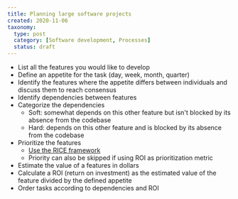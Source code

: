 ```yaml
---
title: Planning large software projects
created: 2020-11-06
taxonomy:
  type: post
  category: [Software development, Processes]
  status: draft
---
```


* List all the features you would like to develop
* Define an appetite for the task (day, week, month, quarter)
* Identify the features where the appetite differs between individuals and discuss them to reach consensus
* Identify dependencies between features
* Categorize the dependencies
	* Soft: somewhat depends on this other feature but isn't blocked by its absence from the codebase
	* Hard: depends on this other feature and is blocked by its absence from the codebase
* Prioritize the features
	* [Use the RICE framework](https://about.gitlab.com/handbook/product/product-processes/#using-the-rice-framework)
	* Priority can also be skipped if using ROI as prioritization metric
* Estimate the value of a features in dollars
* Calculate a ROI (return on investment) as the estimated value of the feature divided by the defined appetite
* Order tasks according to dependencies and ROI
